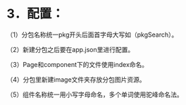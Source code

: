 # 3．配置：

（1）分包名称统一pkg开头后面首字母大写如（pkgSearch）。

（2）新建分包之后要在app.json里进行配置。

（3）Page和component下的文件使用index命名。

（4）分包里新建image文件夹存放分包图片资源。

（5）组件名称统一用小写字母命名，多个单词使用驼峰命名法。
